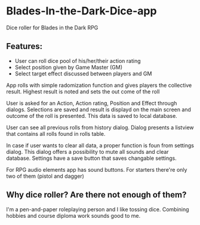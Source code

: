 # Blades-In-the-Dark-Dice-app
Dice roller for Blades in the Dark RPG

## Features:
- User can roll dice pool of his/her/their action rating
- Select position given by Game Master (GM)
- Select target effect discussed between players and GM

App rolls with simple radomization function and gives players the collective result. Highest result is noted and sets the out come of the roll

User is asked for an Action, Action rating, Position and Effect through dialogs. Selections are saved and result is displayd on the main screen and outcome of the roll is presented. This data is saved to local database. 

User can see all previous rolls from history dialog. Dialog presents a listview that contains all rolls found in rolls table.

In case if user wants to clear all data, a proper function is foun from settings dialog. This dialog offers a possibility to mute all sounds and clear database. Settings have a save button that saves changable settings.

For RPG audio elements app has sound buttons. For starters there're only two of them (pistol and dagger)

## Why dice roller? Are there not enough of them?

I'm a pen-and-paper roleplaying person and I like tossing dice. Combining hobbies and course diploma work sounds good to me.

